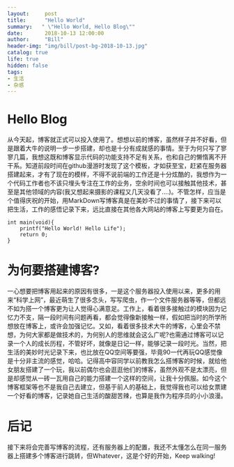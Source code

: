 ```yaml
---
layout:     post
title:      "Hello World"
summary:   " \"Hello World, Hello Blog\""
date:       2018-10-13 12:00:00
author:     "Bill"
header-img: "img/bill/post-bg-2018-10-13.jpg"
catalog: true
life: true
hidden: false
tags:
- 生活
- 杂感
---
```


# Hello Blog

从今天起，博客就正式可以投入使用了。想想以前的博客，虽然样子并不好看，但是跟着大牛的说明一步一步搭建，却也是十分有成就感的事情。至于为何只写了寥寥几篇，我想这既和博客显示代码的功能支持不足有关系，也和自己的懒惰离不开干系。知道前段时间在github漫游时发现了这个模板，才如获至宝，赶紧在服务器搭建起来，才有了现在的模样，不得不说前端的工作还是十分炫酷的，我想作为一个代码工作者也不该只埋头专注在工作的业务，空余时间也可以接触其他技术，甚至是其他领域的内容(我又想起来摄影的课程又几天没看了....)。不管怎样，应当是个值得庆祝的开始，用MarkDown写博客真是在美妙不过的事情了，接下来可以把生活，工作的感悟记录下来，远比直接在其他各大网站的博客上写要更为自在。


```
int main(void){
	printf("Hello World! Hello Life");
	return 0;
}
```

# 为何要搭建博客?

一心想要把博客用起来的原因有很多，一是这个服务器投入使用以来，更多的用来“科学上网”，最近萌生了很多念头，写写爬虫，作一个文件服务器等等，但都远不如为搭一个博客更为让人觉得心满意足。工作上，看着很多接触过的模块因为记忆力不支，隔一段时间有问题再看，都会觉得像新接触一样，假如把当时的所学所想放在博客上，或许会加强记忆。又如，看着很多技术大牛的博客，心里会不禁想，为何大家都是做技术的，为何别人的思维就会这么广呢?也需通过博客可以记录一个人的成长历程，不管好坏，就像是日记一样，能够记录一段时光。当然，把生活的美妙时光记录下来，也比放在QQ空间等要强，毕竟90一代再玩QQ感觉像是十分非主流的感觉，哈哈。记得高中容同学以前教我怎么搭博客的时候，就给他女朋友搭建了一个玩，我以前偶尔也会逛逛他们的博客，虽然外观不是太漂亮，但是却感觉从一砖一瓦用自己的能力搭建一个这样的空间，让我十分佩服。如今这个博客框架等也不是我自己去建立，但基于前人的基础上，我觉得我也可以给女票建一个好看的博客，记录她自己生活的酸甜苦辣，也算是我作为程序员的小小浪漫。

# 后记

接下来将会完善写博客的流程，还有服务器上的配置，我还不太懂怎么在同一服务器上搭建多个博客进行跳转，但Whatever，这是个好的开始，Keep walking!
